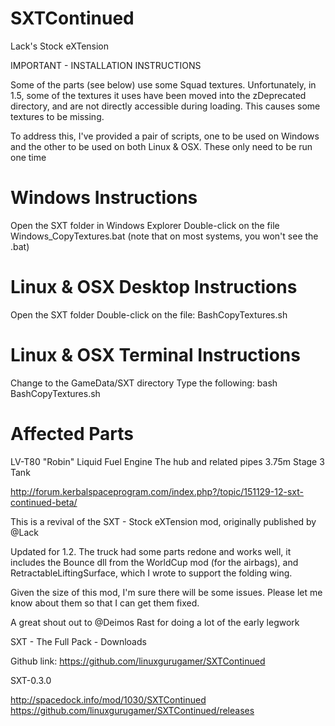 # SXTContinued
Lack's Stock eXTension 

IMPORTANT - INSTALLATION INSTRUCTIONS

Some of the parts (see below) use some Squad textures.  Unfortunately, in 1.5, some
of the textures it uses have been moved into the zDeprecated directory, and are
not directly accessible during loading.  This causes some textures to be missing.

To address this, I've provided a pair of scripts, one to be used on Windows and
the other to be used on both Linux & OSX.  These only need to be run one time


Windows Instructions
====================
Open the SXT folder in Windows Explorer
Double-click on the file Windows_CopyTextures.bat (note that on most systems,
you won't see the .bat)


Linux & OSX Desktop Instructions
================================
Open the SXT folder 
Double-click on the file:  BashCopyTextures.sh


Linux & OSX Terminal Instructions
=================================
Change to the GameData/SXT directory
Type the following:
	bash BashCopyTextures.sh
	

Affected Parts
==============
LV-T80 "Robin" Liquid Fuel Engine
The hub and related pipes
3.75m Stage 3 Tank


http://forum.kerbalspaceprogram.com/index.php?/topic/151129-12-sxt-continued-beta/

This is a revival of the SXT - Stock eXTension mod, originally published by @Lack

Updated for 1.2.  The truck had some parts redone and works well, it includes the 
Bounce dll from the WorldCup mod (for the airbags), and RetractableLiftingSurface, 
which I wrote to support the folding wing.

Given the size of this mod, I'm sure there will be some issues.  Please let me know about 
them so that I can get them fixed.

A great shout out to @Deimos Rast for doing a lot of the early legwork

SXT - The Full Pack - Downloads

Github link: https://github.com/linuxgurugamer/SXTContinued

SXT-0.3.0

http://spacedock.info/mod/1030/SXTContinued
https://github.com/linuxgurugamer/SXTContinued/releases
